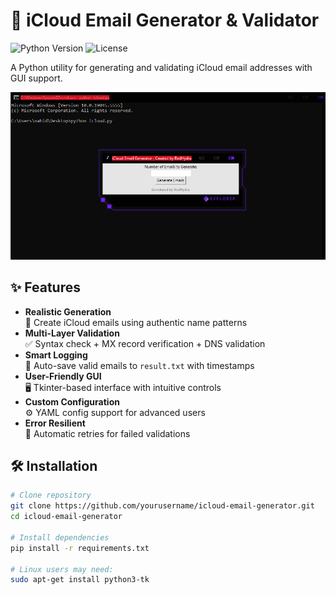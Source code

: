 # 🔐 iCloud Email Generator & Validator

![Python Version](https://img.shields.io/badge/python-3.8%2B-blue)
![License](https://img.shields.io/badge/license-MIT-green)

A Python utility for generating and validating iCloud email addresses with GUI support.

![GUI Screenshot](screenshot.PNG)

## ✨ Features
- **Realistic Generation**  
  🎲 Create iCloud emails using authentic name patterns
- **Multi-Layer Validation**  
  ✅ Syntax check + MX record verification + DNS validation
- **Smart Logging**  
  📁 Auto-save valid emails to `result.txt` with timestamps
- **User-Friendly GUI**  
  🖥️ Tkinter-based interface with intuitive controls
- **Custom Configuration**  
  ⚙️ YAML config support for advanced users
- **Error Resilient**  
  🔄 Automatic retries for failed validations

## 🛠️ Installation
```bash
# Clone repository
git clone https://github.com/yourusername/icloud-email-generator.git
cd icloud-email-generator

# Install dependencies
pip install -r requirements.txt

# Linux users may need:
sudo apt-get install python3-tk
